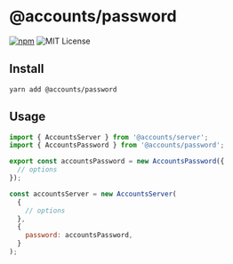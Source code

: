 # @accounts/password

[![npm](https://img.shields.io/npm/v/@accounts/password.svg?maxAge=2592000)](https://www.npmjs.com/package/@accounts/password)
![MIT License](https://img.shields.io/badge/license-MIT-blue.svg)

## Install

```
yarn add @accounts/password
```

## Usage

```js
import { AccountsServer } from '@accounts/server';
import { AccountsPassword } from '@accounts/password';

export const accountsPassword = new AccountsPassword({
  // options
});

const accountsServer = new AccountsServer(
  {
    // options
  },
  {
    password: accountsPassword,
  }
);
```
